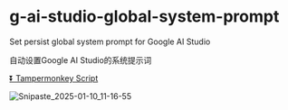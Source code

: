 # g-ai-studio-global-system-prompt

Set persist global system prompt for Google AI Studio

自动设置Google AI Studio的系统提示词

[⏬ Tampermonkey Script](https://greasyfork.org/en/scripts/523344-google-ai-studio-%E9%BB%98%E8%AE%A4%E7%B3%BB%E7%BB%9F%E6%8F%90%E7%A4%BA%E8%AF%8D)

![Snipaste_2025-01-10_11-16-55](https://github.com/user-attachments/assets/b302136c-284b-4460-b9bd-56ce29bf35b4)

